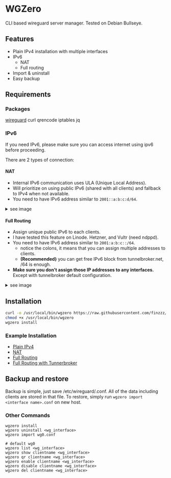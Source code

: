 # WGZero
CLI based wireguard server manager. Tested on Debian Bullseye.

## Features
- Plain IPv4 installation with multiple interfaces
- IPv6
  - NAT
  - Full routing
- Import & uninstall
- Easy backup

## Requirements
### Packages
[wireguard](https://www.wireguard.com/install/) curl qrencode iptables jq

### IPv6
If you need IPv6, please make sure you can access internet using ipv6 before proceeding.

There are 2 types of connection:
#### NAT
- Internal IPv6 communication uses ULA (Unique Local Address).
- Will prioritize on using public IPv6 (shared with all clients) and fallback to IPv4 when not available.
- You need to have IPv6 address similar to `2001::a:b:c:d/64`.
<details>
  <summary>see image</summary>
  <img src="https://raw.githubusercontent.com/finzzz/wgzero/master/static/nat.jpg" width="500" height="300">
</details>

#### Full Routing
- Assign unique public IPv6 to each clients.
- I have tested this feature on Linode. Hetzner, and Vultr (need ndppd).
- You need to have IPv6 address similar to `2001:a:b:c::/64`.
    - notice the colons, it means that you can assign multiple addresses to clients.
    - **(Recommended)** you can get free IPv6 block from tunnelbroker.net, /64 is enough.
- **Make sure you don't assign those IP addresses to any interfaces.**  
  Except with tunnelbroker default configuration.
<details>
  <summary>see image</summary>
  <img src="https://raw.githubusercontent.com/finzzz/wgzero/master/static/fr.jpg" width="500" height="275">
</details>

## Installation
```bash
curl -o /usr/local/bin/wgzero https://raw.githubusercontent.com/finzzz/wgzero/master/wgzero
chmod +x /usr/local/bin/wgzero
wgzero install
```

### Example Installation
- [Plain IPv4](docs/v4.md)
- [NAT](docs/nat.md)
- [Full Routing](docs/fr.md)
- [Full Routing with Tunnerbroker](docs/tunnelbroker.md)

## Backup and restore
Backup is simple, just save /etc/wireguard/<interface name>.conf. All of the data including clients are stored in that file.
To restore, simply run `wgzero import <interface name>.conf` on new host.

### Other Commands
```
wgzero install
wgzero uninstall <wg_interface>
wgzero import wg0.conf

# default wg0
wgzero list <wg_interface>
wgzero show clientname <wg_interface> 
wgzero qr clientname <wg_interface> 
wgzero enable clientname <wg_interface>
wgzero disable clientname <wg_interface> 
wgzero del clientname <wg_interface>
```